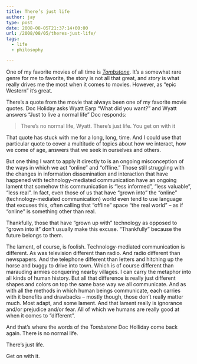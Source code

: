 ```yaml
---
title: There’s just life
author: jay
type: post
date: 2008-08-05T21:37:14+00:00
url: /2008/08/05/theres-just-life/
tags:
  - life
  - philosophy

---
```

One of my favorite movies of all time is _[Tombstone][1]_. It’s a somewhat rare genre for me to favorite, the story is not all that great, and _story_ is what really drives me the most when it comes to movies. However, as “epic Western” it’s great.

There’s a quote from the movie that always been one of my favorite movie quotes. Doc Holiday asks Wyatt Earp “What did you want?” and Wyatt answers “Just to live a normal life” Doc responds:

> There’s no normal life, Wyatt. There’s just life. You get on with it

That quote has stuck with me for a long, long, time. And I could use that particular quote to cover a multitude of topics about how we interact, how we come of age, answers that we seek in ourselves and others.

But one thing I want to apply it directly to is an ongoing misconception of the ways in which we act “online” and “offline.” Those still struggling with the changes in information dissemination and interaction that have happened with technology-mediated communication have an ongoing lament that somehow this communication is “less informed”, “less valuable”, “less real”. In fact, even those of us that have “grown into” the “online” (technology-mediated communication) world even tend to use language that excuses this, often calling that “offline” space “the real world” &#8211; as if “online” is something other than real.

Thankfully, those that have “grown up with” technology as opposed to “grown into it” don’t usually make this excuse. “Thankfully” because the future belongs to them.

The lament, of course, is foolish. Technology-mediated communication is different. As was television different than radio. And radio different than newspapers. And the telephone different than letters and hitching up the horse and buggy to drive into town. Which is of course different than marauding armies conquering nearby villages. I can carry the metaphor into all kinds of human history. But all that difference is really just different shapes and colors on top the same base way we all communicate. And as with all the methods in which human beings communicate, each carries with it benefits and drawbacks &#8211; mostly though, those don’t really matter much. Most adapt, and some lament. And that lament really is ignorance and/or prejudice and/or fear. All of which we humans are really good at when it comes to “different”.

And that’s where the words of the _Tombstone_ Doc Holliday come back again. There is no normal life.

There’s just life.

Get on with it.

 [1]: http://www.imdb.com/title/tt0108358/